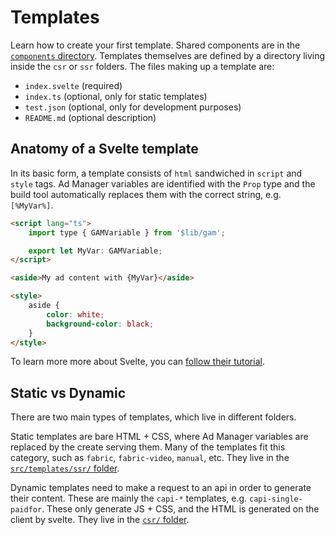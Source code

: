 # Templates

Learn how to create your first template. Shared components are in the
[`components` directory](components/).
Templates themselves are defined by a directory living inside the `csr` or `ssr`
folders. The files making up a template are:

-   `index.svelte` (required)
-   `index.ts` (optional, only for static templates)
-   `test.json` (optional, only for development purposes)
-   `README.md` (optional description)

## Anatomy of a Svelte template

In its basic form, a template consists of `html` sandwiched in `script` and `style` tags.
Ad Manager variables are identified with the `Prop` type and the build tool automatically
replaces them with the correct string, e.g. `[%MyVar%]`.

```html
<script lang="ts">
	import type { GAMVariable } from '$lib/gam';

	export let MyVar: GAMVariable;
</script>

<aside>My ad content with {MyVar}</aside>

<style>
	aside {
		color: white;
		background-color: black;
	}
</style>
```

To learn more more about Svelte, you can [follow their tutorial](https://svelte.dev/tutorial/basics).

## Static vs Dynamic

There are two main types of templates, which live in different folders.

Static templates are bare HTML + CSS, where Ad Manager variables are replaced by
the create serving them. Many of the templates fit this category, such as `fabric`,
`fabric-video`, `manual`, etc. They live in the [`src/templates/ssr/` folder](ssr/).

Dynamic templates need to make a request to an api in order to generate their
content. These are mainly the `capi-*` templates, e.g. `capi-single-paidfor`.
These only generate JS + CSS, and the HTML is generated on the client by svelte.
They live in the [`csr/` folder](csr/).
